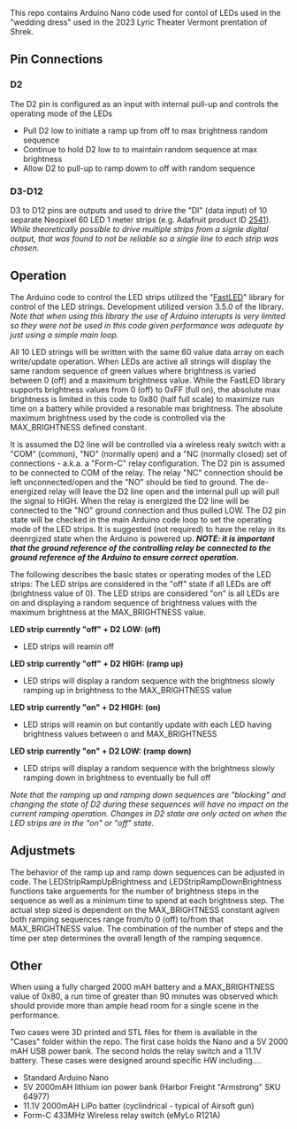This repo contains Arduino Nano code used for contol of LEDs used in the "wedding dress" used in the 2023 Lyric Theater Vermont prentation of Shrek.

## Pin Connections
### D2 
The D2 pin is configured as an input with internal pull-up and controls the operating mode of the LEDs

- Pull D2 low to initiate a ramp up from off to max brightness random sequence
- Continue to hold D2 low to to maintain random sequence at max brightness
- Allow D2 to pull-up to ramp dowm to off with random sequence

### D3-D12
D3 to D12 pins are outputs and used to drive the "DI" (data input) of 10 separate Neopixel 60 LED 1 meter strips (e.g. Adafruit product ID [2541](https://www.adafruit.com/product/2541)).  *While theoretically possible to drive multiple strips from a signle digital output, that was found to not be reliable so a single line to each strip was chosen.* 

## Operation
The Arduino code to control the LED strips utilized the "[FastLED](https://fastled.io/)" library for control of the LED strings.  Development utilized version 3.5.0 of the library. *Note that when using this library the use of Arduino interupts is very limited so they were not be used in this code given performance was adequate by just using a simple main loop.*

All 10 LED strings will be written with the same 60 value data array on each write/update operation.  When LEDs are active all strings will display the same random sequence of green values where brightness is varied between 0 (off) and a maximum brightness value.  While the FastLED library supports brightness values from 0 (off) to 0xFF (full on), the absolute max brightness is limited in this code to 0x80 (half full scale) to maximize run time on a battery while provided a resonable max brightness.  The absolute maximum brightness used by the code is controlled via the MAX_BRIGHTNESS defined constant.

It is assumed the D2 line will be controlled via a wireless realy switch with a "COM" (common), "NO" (normally open) and a "NC (normally closed) set of connections - a.k.a. a "Form-C" relay configuration.  The D2 pin is assumed to be connected to COM of the relay.  The relay "NC" connection should be left unconnected/open and the "NO" should be tied to ground.  The de-energized relay will leave the D2 line open and the internal pull up will pull the signal to HIGH.  When the relay is energized the D2 line will be connected to the "NO" ground connection and thus pulled LOW.  The D2 pin state will be checked in the main Arduino code loop to set the operating mode of the LED strips.  It is suggested (not required) to have the relay in its deenrgized state when the Arduino is powered up. ***NOTE: it is important that the ground reference of the controlling relay be connected to the ground reference of the Arduino to ensure correct operation.***

The following describes the basic states or operating modes of the LED strips:  The LED strips are considered in the "off" state if all LEDs are off (brightness value of 0).  The LED strips are considered "on" is all LEDs are on and displaying a random sequence of brightness values with the maximum brightness at the MAX_BRIGHTNESS value.

**LED strip currently "off" + D2 LOW: (off)**
- LED strips will reamin off

**LED strip currently "off" + D2 HIGH: (ramp up)**
- LED strips will display a random sequence with the brightness slowly ramping up in brightness to the MAX_BRIGHTNESS value

**LED strip currently "on" + D2 HIGH: (on)**
- LED strips will reamin on but contantly update with each LED having brightness values between o and MAX_BRIGHTNESS

**LED strip currently "on" + D2 LOW: (ramp down)**
- LED strips will display a random sequence with the brightness slowly ramping down in brightness to eventually be full off

*Note that the ramping up and ramping down sequences are "blocking" and changing the state of D2 during these sequences will have no impact on the current ramping operation.  Changes in D2 state are only acted on when the LED strips are in the "on" or "off" state.*

## Adjustmets ##
The behavior of the ramp up and ramp down sequences can be adjusted in code.  The LEDStripRampUpBrightness and LEDStripRampDownBrightness functions take arguements for the number of brightness steps in the sequence as well as a minimum time to spend at each brightness step.  The actual step sized is dependent on the MAX_BRIGHTNESS constant agiven both ramping sequences range from/to 0 (off) to/from that MAX_BRIGHTNESS value. The combination of the number of steps and the time per step determines the overall length of the ramping sequence.

## Other ##
When using a fully charged 2000 mAH battery and a MAX_BRIGHTNESS value of 0x80, a run time of greater than 90 minutes was observed which should provide more than ample head room for a single scene in the performance.

Two cases were 3D printed and STL files for them is available in the "Cases" folder within the repo.  The first case holds the Nano and a 5V 2000 mAH USB power bank.  The second holds the relay switch and a 11.1V battery.  These cases were designed around specific HW including....
- Standard Arduino Nano
- 5V 2000mAH lithium ion power bank (Harbor Freight "Armstrong" SKU 64977)
- 11.1V 2000mAH LiPo batter (cyclindrical - typical of Airsoft gun)
- Form-C 433MHz Wireless relay switch (eMyLo R121A)
